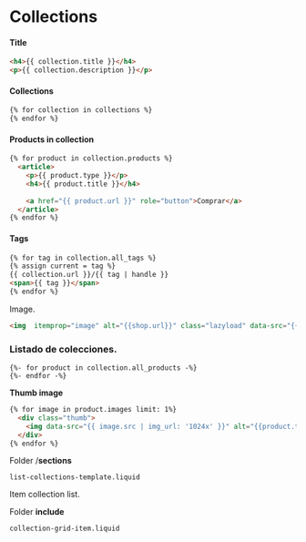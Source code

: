 # Collections
#### Title
```html
<h4>{{ collection.title }}</h4>
<p>{{ collection.description }}</p>
```

#### Collections
```html
{% for collection in collections %}
{% endfor %}
```

#### Products in collection
```html
{% for product in collection.products %}
  <article>
    <p>{{ product.type }}</p>
    <h4>{{ product.title }}</h4>
    
    <a href="{{ product.url }}" role="button">Comprar</a>
  </article>
{% endfor %}
```

#### Tags
```html
{% for tag in collection.all_tags %}
{% assign current = tag %}
{{ collection.url }}/{{ tag | handle }}
<span>{{ tag }}</span>
{% endfor %}
```

Image.
```html
<img  itemprop="image" alt="{{shop.url}}" class="lazyload" data-src="{{ collection.image | img_url: '800x800' }}">
```
 
### Listado de colecciones.
```
{%- for product in collection.all_products -%}
{%- endfor -%}
```

**Thumb image**
```html
{% for image in product.images limit: 1%}
  <div class="thumb">
    <img data-src="{{ image.src | img_url: '1024x' }}" alt="{{product.title}} : {{shop.name}}" class="lazyload">
  </div>
{% endfor %}
```

Folder /**sections**
```
list-collections-template.liquid
```

Item collection list.

Folder **include**
```
collection-grid-item.liquid
```

